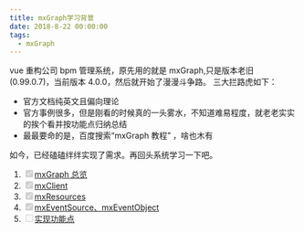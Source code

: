 ```yaml
---
title: mxGraph学习背景
date: 2018-8-22 00:00:00
tags:
  - mxGraph
---
```


vue 重构公司 bpm 管理系统，原先用的就是 mxGraph,只是版本老旧(0.99.0.7)，当前版本 4.0.0，然后就开始了漫漫斗争路。
三大拦路虎如下：

- 官方文档纯英文且偏向理论
- 官方事例很多，但是刚看的时候真的一头雾水，不知道难易程度，就老老实实的挨个看并按功能点归纳总结
- 最最要命的是，百度搜索“mxGraph 教程” ，啥也木有

如今，已经磕磕绊绊实现了需求。再回头系统学习一下吧。

1. <input type="checkbox" name='123' checked disabled/>[mxGraph 总览](/2018/08/23/mxGraph/mxGraph总览)
2. <input type="checkbox" name='123' checked disabled/>[mxClient](/2018/08/23/mxGraph/mxClient)
3. <input type="checkbox" name='123' checked disabled/>[mxResources](/2018/08/23/mxGraph/mxResources)
4. <input type="checkbox" name='123' checked disabled/>[mxEventSource、mxEventObject](/2018/08/23/mxGraph/mxEventSource)
5. <input type="checkbox" name='123'  disabled/>[实现功能点](/2018/08/23/mxGraph/实现功能点)
